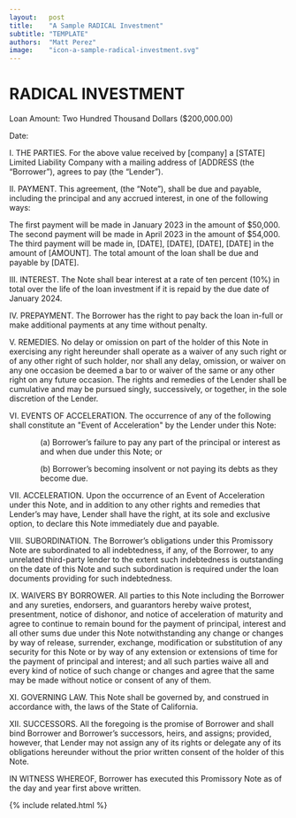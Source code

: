 ```yaml
---
layout:   post
title:    "A Sample RADICAL Investment"
subtitle: "TEMPLATE"
authors:  "Matt Perez"
image:    "icon-a-sample-radical-investment.svg"
---
```


<div style="display:none;">
 <p>A sample <span class="_paradigm">RADICAL</span> invesmentment.</p>
</div>

<h1>RADICAL INVESTMENT</h1>
 <p>Loan Amount: Two Hundred Thousand Dollars ($200,000.00)</p>
 <p>Date:</p>
 <p>I. THE PARTIES. For the above value received by [company] a [STATE] Limited Liability Company with a mailing address of [ADDRESS (the “Borrower”), agrees to pay (the “Lender”).</p>
 <p>II. PAYMENT. This agreement, (the “Note”), shall be due and payable, including the principal and any accrued interest, in one of the following ways:</p>
 <p>The first payment will be made in January 2023 in the amount of $50,000. The second payment will be made in April 2023 in the amount of $54,000. The third payment will be made in,  [DATE],  [DATE],  [DATE],  [DATE] in the amount of [AMOUNT]. The total amount of the loan shall be due and payable by [DATE].</p>
 <p>III. INTEREST. The Note shall bear interest at a rate of ten percent (10%) in total over the life of the loan investment if it is repaid by the due date of January 2024.</p>
 <p>IV. PREPAYMENT. The Borrower has the right to pay back the loan in-full or make additional payments at any time without penalty.</p>
 <p>V. REMEDIES. No delay or omission on part of the holder of this Note in exercising any right hereunder shall operate as a waiver of any such right or of any other right of such holder, nor shall any delay, omission, or waiver on any one occasion be deemed a bar to or waiver of the same or any other right on any future occasion. The rights and remedies of the Lender shall be cumulative and may be pursued singly, successively, or together, in the sole discretion of the Lender.</p>
 <p>VI. EVENTS OF ACCELERATION. The occurrence of any of the following shall constitute an "Event of Acceleration" by the Lender under this Note:</p>
 <p>
  <div style="margin-left:4em; ">
   <p>(a) Borrower’s failure to pay any part of the principal or interest as and when due under this Note; or</p>
   <p>(b) Borrower’s becoming insolvent or not paying its debts as they become due.</p>
  </div>
 <p>VII. ACCELERATION. Upon the occurrence of an Event of Acceleration under this Note, and in addition to any other rights and remedies that Lender’s may have, Lender shall have the right, at its sole and exclusive option, to declare this Note immediately due and payable.</p>
 <p>VIII. SUBORDINATION. The Borrower’s obligations under this Promissory Note are subordinated to all indebtedness, if any, of the Borrower, to any unrelated third-party lender to the extent such indebtedness is outstanding on the date of this Note and such subordination is required under the loan documents providing for such indebtedness.</p>
 <p>IX. WAIVERS BY BORROWER. All parties to this Note including the Borrower and any sureties, endorsers, and guarantors hereby waive protest, presentment, notice of dishonor, and notice of acceleration of maturity and agree to continue to remain bound for the payment of principal, interest and all other sums due under this Note notwithstanding any change or changes by way of release, surrender, exchange, modification or substitution of any security for this Note or by way of any extension or extensions of time for the payment of principal and interest; and all such parties waive all and every kind of notice of such change or changes and agree that the same may be made without notice or consent of any of them.</p>
 <p>XI. GOVERNING LAW. This Note shall be governed by, and construed in accordance with, the laws of the State of California.</p>
 <p>XII. SUCCESSORS. All the foregoing is the promise of Borrower and shall bind Borrower and Borrower’s successors, heirs, and assigns; provided, however, that Lender may not assign any of its rights or delegate any of its obligations hereunder without the prior written consent of the holder of this Note.</p>
 <p>IN WITNESS WHEREOF, Borrower has executed this Promissory Note as of the day and year first above written.</p>

{% include related.html %}